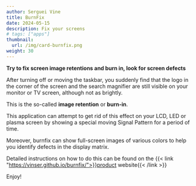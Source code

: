 ```yaml
---
author: Serguei Vine
title: BurnFix
date: 2024-05-15
description: Fix your screens
# tags: ["apps"]
thumbnail:
  url: /img/card-burnfix.png
weight: 30
---
```



**Try to fix screen image retentions and burn in, look for screen defects**

After turning off or moving the taskbar, you suddenly find that the logo in the corner of the screen and the search magnifier are still visible on your monitor or TV screen, although not as brightly.

This is the so-called **image retention** or **burn-in**.

This application can attempt to get rid of this effect on your LCD, LED or plasma screen by showing a special moving Signal Pattern for a period of time.

Moreover, burnfix can show full-screen images of various colors to help you identify defects in the display matrix.   

Detailed instructions on how to do this can be found on the {{< link "https://vinser.github.io/burnfix/">}}product website{{< /link >}}  

Enjoy!  
